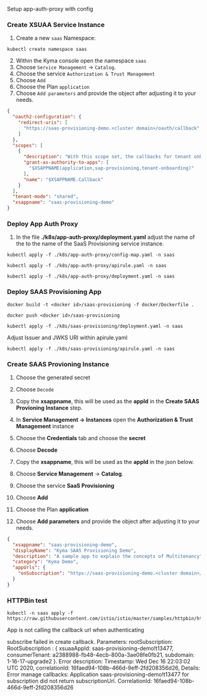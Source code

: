 Setup app-auth-proxy with config

### Create XSUAA Service Instance

1. Create a new `saas` Namespace:

```shell script
kubectl create namespace saas
```

2. Within the Kyma console open the namespace `saas`
3. Choose `Service Management` -> `Catalog`.
4. Choose the service `Authorization & Trust Management`
5. Choose `Add`
6. Choose the Plan `application`
7. Choose `Add parameters` and provide the object after adjusting it to your needs.

```json
{
  "oauth2-configuration": {
    "redirect-uris": [
      "https://saas-provisioning-demo.<cluster domain>/oauth/callback"
    ]
  },
  "scopes": [
    {
      "description": "With this scope set, the callbacks for tenant onboarding, offboarding and getDependencies can be called.",
      "grant-as-authority-to-apps": [
        "$XSAPPNAME(application,sap-provisioning,tenant-onboarding)"
      ],
      "name": "$XSAPPNAME.Callback"
    }
  ],
  "tenant-mode": "shared",
  "xsappname": "saas-provisioning-demo"
}
```

### Deploy App Auth Proxy

1. In the file **./k8s/app-auth-proxy/deployment.yaml** adjust the name of the <Service Instance Name> to the name of the SaaS Provisioning service instance.

```shell script
kubectl apply -f ./k8s/app-auth-proxy/config-map.yaml -n saas
```

```shell script
kubectl apply -f ./k8s/app-auth-proxy/apirule.yaml -n saas
```

```shell script
kubectl apply -f ./k8s/app-auth-proxy/deployment.yaml -n saas
```

### Deploy SAAS Provisioning App

```shell script
docker build -t <docker id>/saas-provisioning -f docker/Dockerfile .
```

```shell script
docker push <docker id>/saas-provisioning
```

```shell script
kubectl apply -f ./k8s/saas-provisioning/deployment.yaml -n saas
```

Adjust Issuer and JWKS URI within apirule.yaml

```shell script
kubectl apply -f ./k8s/saas-provisioning/apirule.yaml -n saas
```

### Create SAAS Provioning Instance

1. Choose the generated secret
2. Choose `Decode`
3. Copy the **xsappname**, this will be used as the **appId** in the **Create SAAS Provioning Instance** step.

4. In **Service Management -> Instances** open the **Authorization & Trust Management** instance
5. Choose the **Credentials** tab and choose the **secret**
6. Choose **Decode**
7. Copy the **xsappname**, this will be used as the **appId** in the json below.
8. Choose **Service Management** -> **Catalog**.
9. Choose the service **SaaS Provisioning**
10. Choose **Add**
11. Choose the Plan **application**
12. Choose **Add parameters** and provide the object after adjusting it to your needs.

```json
{
  "xsappname": "saas-provisioning-demo",
  "displayName": "Kyma SAAS Provisioning Demo",
  "description": "A sample app to explain the concepts of Multitenancy",
  "category": "Kyma Demo",
  "appUrls": {
    "onSubscription": "https://saas-provisioning-demo.<cluster domain>/callback/v1.0/tenants/{tenantId}"
  }
}
```

### HTTPBin test

```shell script
kubectl -n saas apply -f https://raw.githubusercontent.com/istio/istio/master/samples/httpbin/httpbin.yaml
```

App is not calling the callback url when authenticating

subscribe failed in create callback. Parameters: rootSubscription: RootSubscription : { xsuaaAppId: saas-provisioning-demo!t13477, consumerTenant: a2388988-fb48-4ecb-800a-3ae08fe0fb21, subdomain: 1-16-17-upgrade2 }. Error description: Timestamp: Wed Dec 16 22:03:02 UTC 2020, correlationId: 16faed94-108b-466d-9eff-2fd208356d26, Details: Error manage callbacks: Application saas-provisioning-demo!t13477 for subscription did not return subscriptionUrl. CorrelationId: 16faed94-108b-466d-9eff-2fd208356d26
